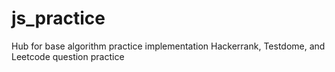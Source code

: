 # js_practice
Hub for base algorithm practice implementation
Hackerrank, Testdome, and Leetcode question practice

